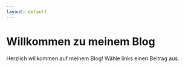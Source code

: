 ```yaml
---
layout: default
---
```


# Willkommen zu meinem Blog

Herzlich willkommen auf meinem Blog! Wähle links einen Beitrag aus.
